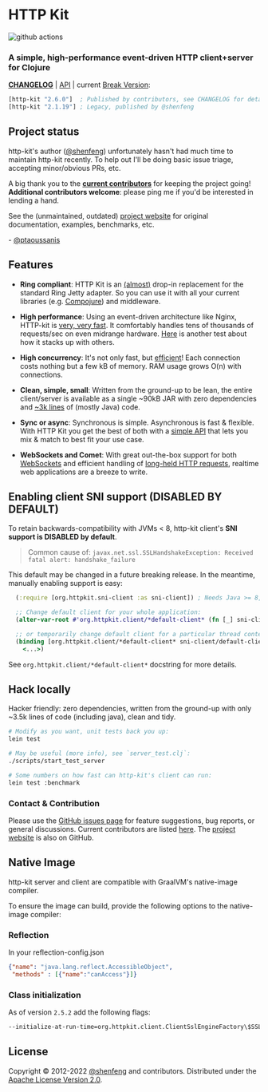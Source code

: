 # HTTP Kit

![github actions](https://github.com/http-kit/http-kit/actions/workflows/build.yml/badge.svg)

### A simple, high-performance event-driven HTTP client+server for Clojure

**[CHANGELOG][]** | [API][] | current [Break Version][]:

```clojure
[http-kit "2.6.0"]  ; Published by contributors, see CHANGELOG for details (stable)
[http-kit "2.1.19"] ; Legacy, published by @shenfeng
```

## Project status

http-kit's author ([@shenfeng][]) unfortunately hasn't had much time to maintain http-kit recently. To help out I'll be doing basic issue triage, accepting minor/obvious PRs, etc.

A big thank you to the **[current contributors](https://github.com/http-kit/http-kit/graphs/contributors)** for keeping the project going! **Additional contributors welcome**: please ping me if you'd be interested in lending a hand.

See the (unmaintained, outdated) [project website][] for original documentation, examples, benchmarks, etc.

\- [@ptaoussanis][]

## Features

- **Ring compliant**: HTTP Kit is an [(almost)](http://http-kit.github.io/migration.html) drop-in replacement for the standard Ring Jetty adapter. So you can use it with all your current libraries (e.g. [Compojure](http://http-kit.github.io/server.html#routing)) and middleware.

- **High performance**: Using an event-driven architecture like Nginx, HTTP-kit is [very, very fast](https://github.com/ptaoussanis/clojure-web-server-benchmarks). It comfortably handles tens of thousands of requests/sec on even midrange hardware. [Here](http://www.techempower.com/benchmarks/#section=data-r3) is another test about how it stacks up with others.

- **High concurrency**: It's not only fast, but [efficient](http://http-kit.github.io/600k-concurrent-connection-http-kit.html)! Each connection costs nothing but a few kB of memory. RAM usage grows O(n) with connections.

- **Clean, simple, small**: Written from the ground-up to be lean, the entire client/server is available as a single ~90kB JAR with zero dependencies and [~3k lines](http://http-kit.github.io/http-kit-clean-small.html) of (mostly Java) code.

- **Sync or async**: Synchronous is simple. Asynchronous is fast & flexible. With HTTP Kit you get the best of both with a [simple API](http://http-kit.github.io/client.html) that lets you mix & match to best fit your use case.

- **WebSockets and Comet**: With great out-the-box support for both [WebSockets](http://http-kit.github.io/server.html#websocket) and efficient handling of [long-held HTTP requests](http://http-kit.github.io/server.html#async), realtime web applications are a breeze to write.

## Enabling client SNI support (DISABLED BY DEFAULT)

To retain backwards-compatibility with JVMs < 8, http-kit client's **SNI support is DISABLED by default**.

> Common cause of: `javax.net.ssl.SSLHandshakeException: Received fatal alert: handshake_failure`

This default may be changed in a future breaking release. In the meantime, manually enabling support is easy:

```clojure
  (:require [org.httpkit.sni-client :as sni-client]) ; Needs Java >= 8, http-kit >= 2.4.0-alpha6

  ;; Change default client for your whole application:
  (alter-var-root #'org.httpkit.client/*default-client* (fn [_] sni-client/default-client))

  ;; or temporarily change default client for a particular thread context:
  (binding [org.httpkit.client/*default-client* sni-client/default-client]
    <...>)
```

See `org.httpkit.client/*default-client*` docstring for more details.

## Hack locally

Hacker friendly: zero dependencies, written from the ground-up with only ~3.5k lines of code (including java), clean and tidy.

```sh
# Modify as you want, unit tests back you up:
lein test

# May be useful (more info), see `server_test.clj`:
./scripts/start_test_server

# Some numbers on how fast can http-kit's client can run:
lein test :benchmark
```

### Contact & Contribution

Please use the [GitHub issues page](https://github.com/http-kit/http-kit/issues) for feature suggestions, bug reports, or general discussions. Current contributors are listed [here](https://github.com/http-kit/http-kit/graphs/contributors). The [project website][] is also on GitHub.

## Native Image

http-kit server and client are compatible with GraalVM's native-image compiler.

To ensure the image can build, provide the following options to the native-image compiler:

### Reflection

In your reflection-config.json

```json
{"name": "java.lang.reflect.AccessibleObject",
 "methods" : [{"name":"canAccess"}]}
```

### Class initialization

As of version `2.5.2` add the following flags:

```sh
--initialize-at-run-time=org.httpkit.client.ClientSslEngineFactory\$SSLHolder
```

## License

Copyright &copy; 2012-2022 [@shenfeng][] and contributors. Distributed under the [Apache License Version 2.0](http://www.apache.org/licenses/LICENSE-2.0.html).

[CHANGELOG]: https://github.com/http-kit/http-kit/releases
[API]: http://http-kit.github.io/http-kit/
[@shenfeng]: https://github.com/shenfeng
[@ptaoussanis]: https://github.com/ptaoussanis
[project website]: https://http-kit.github.io
[Break Version]: https://github.com/ptaoussanis/encore/blob/master/BREAK-VERSIONING.md

